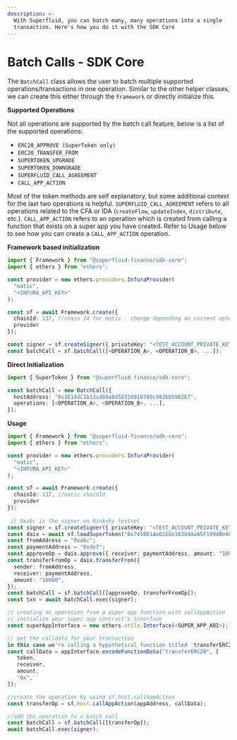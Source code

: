 ```yaml
---
description: >-
  With Superfluid, you can batch many, many operations into a single
  transaction. Here's how you do it with the SDK Core
---
```


# Batch Calls - SDK Core

The `BatchCall` class allows the user to batch multiple supported operations/transactions in one operation. Similar to the other helper classes, we can create this either through the `Framework` or directly initialize this.

**Supported Operations**

Not all operations are supported by the batch call feature, below is a list of the supported operations:

* `ERC20_APPROVE (SuperToken only)`
* `ERC20_TRANSFER_FROM`
* `SUPERTOKEN_UPGRADE`
* `SUPERTOKEN_DOWNGRADE`
* `SUPERFLUID_CALL_AGREEMENT`
* `CALL_APP_ACTION`

Most of the token methods are self explanatory, but some additional context for the last two operations is helpful. `SUPERFLUID_CALL_AGREEMENT` refers to all operations related to the CFA or IDA (`createFlow`, `updateIndex`, `distribute`, etc.). `CALL_APP_ACTION` refers to an operation which is created from calling a function that exists on a super app you have created. Refer to Usage below to see how you can create a `CALL_APP_ACTION` operation.

**Framework based initialization**

```typescript
import { Framework } from "@superfluid-finance/sdk-core";
import { ethers } from "ethers";

const provider = new ethers.providers.InfuraProvider(
  "matic",
  "<INFURA_API_KEY>"
);

const sf = await Framework.create({
  chainId: 137, //chain Id for matic - change depending on current network
  provider
});

const signer = sf.createSigner({ privateKey: "<TEST_ACCOUNT_PRIVATE_KEY>", provider });
const batchCall = sf.batchCall([<OPERATION_A>, <OPERATION_B>, ...]);
```

**Direct Initialization**

```typescript
import { SuperToken } from "@superfluid-finance/sdk-core";

const batchCall = new BatchCall({
  hostAddress: "0x3E14dC1b13c488a8d5D310918780c983bD5982E7",
  operations: [<OPERATION_A>, <OPERATION_B>, ...],
});
```

**Usage**

```typescript
import { Framework } from "@superfluid-finance/sdk-core";
import { ethers } from "ethers";

const provider = new ethers.providers.InfuraProvider(
  "matic",
  "<INFURA_API_KEY>"
);

const sf = await Framework.create({
  chainId: 137, //matic chainId
  provider
});
 
 // 0xabc is the signer on Rinkeby testnet
const signer = sf.createSigner({ privateKey: "<TEST_ACCOUNT_PRIVATE_KEY>", provider });
const daix = await sf.loadSuperToken("0x745861AeD1EEe363b4AaA5F1994Be40b1e05Ff90");
const fromAddress = "0xabc";
const paymentAddress = "0xdef";
const approveOp = daix.approve({ receiver: paymentAddress, amount: "10000" });
const transferFromOp = daix.transferFrom({
  sender: fromAddress,
  receiver: paymentAddress,
  amount: "10000",
});
const batchCall = sf.batchCall([approveOp, transferFromOp]);
const txn = await batchCall.exec(signer);

// creating an operation from a super app function with callAppAction
// initialize your super app contract's interface
const superAppInterface = new ethers.utils.Interface(<SUPER_APP_ABI>);

// get the calldata for your transaction
in this case we're calling a hypothetical function titled 'transferERC20'
const callData = appInterface.encodeFunctionData("transferERC20", [
   token,
   receiver,
   amount,
   "0x",
]);

//create the operation by using sf.host.callAppAction
const transferOp = sf.host.callAppAction(appAddress, callData);

//add the operation to a batch call
const batchCall = sf.batchCall([transferOp]);
await batchCall.exec(signer);
```

